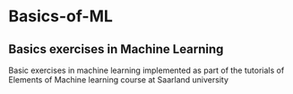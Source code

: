 # Basics-of-ML
## Basics exercises in Machine Learning 

Basic exercises in machine learning implemented as part of the tutorials of Elements of Machine learning course at Saarland university
